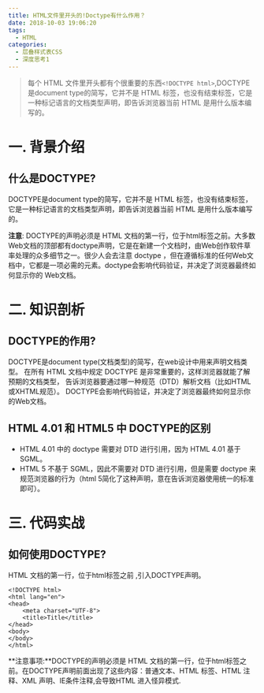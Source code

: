 ```yaml
---
title: HTML文件里开头的!Doctype有什么作用？
date: 2018-10-03 19:06:20
tags:
  - HTML
categories:
  - 层叠样式表CSS  
  - 深度思考1
---
```

>每个 HTML 文件里开头都有个很重要的东西`<!DOCTYPE html>`,DOCTYPE是document type的简写，它并不是 HTML 标签，也没有结束标签，它是一种标记语言的文档类型声明，即告诉浏览器当前 HTML 是用什么版本编写的。

<!-- more -->

# 一. 背景介绍
## 什么是DOCTYPE?
DOCTYPE是document type的简写，它并不是 HTML 标签，也没有结束标签，它是一种标记语言的文档类型声明，即告诉浏览器当前 HTML 是用什么版本编写的。

**注意**: DOCTYPE的声明必须是 HTML 文档的第一行，位于html标签之前。大多数Web文档的顶部都有doctype声明，它是在新建一个文档时，由Web创作软件草率处理的众多细节之一。很少人会去注意 doctype ，但在遵循标准的任何Web文档中，它都是一项必需的元素。doctype会影响代码验证，并决定了浏览器最终如何显示你的 Web文档。


# 二. 知识剖析
## DOCTYPE的作用?
DOCTYPE是document type(文档类型)的简写，在web设计中用来声明文档类型。
在所有 HTML 文档中规定 DOCTYPE 是非常重要的，这样浏览器就能了解预期的文档类型， 告诉浏览器要通过哪一种规范（DTD）解析文档（比如HTML或XHTML规范）。
DOCTYPE会影响代码验证，并决定了浏览器最终如何显示你的Web文档。

## HTML 4.01 和 HTML5 中 DOCTYPE的区别

+ HTML 4.01 中的 doctype 需要对 DTD 进行引用，因为 HTML 4.01 基于 SGML。
+ HTML 5 不基于 SGML，因此不需要对 DTD 进行引用，但是需要 doctype 来规范浏览器的行为（html 5简化了这种声明，意在告诉浏览器使用统一的标准即可）。




# 三.  代码实战
## 如何使用DOCTYPE?
HTML 文档的第一行，位于html标签之前  ,引入DOCTYPE声明。
```
<!DOCTYPE html>
<html lang="en">
<head>
    <meta charset="UTF-8">
    <title>Title</title>
</head>
<body>
</body>
</html> 
```
**注意事项:**DOCTYPE的声明必须是 HTML 文档的第一行，位于html标签之前。在DOCTYPE声明前面出现了这些内容：普通文本、HTML 标签、HTML 注释、XML 声明、IE条件注释,会导致HTML 进入怪异模式.

